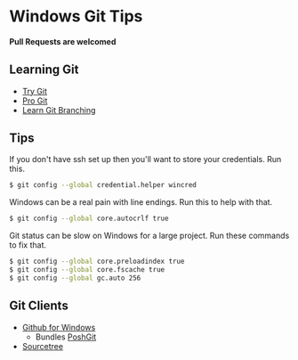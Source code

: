 # Windows Git Tips

#### Pull Requests are welcomed

## Learning Git
* [Try Git](https://try.github.io/levels/1/challenges/1)
* [Pro Git](http://git-scm.com/book/en/v2)
* [Learn Git Branching](http://pcottle.github.io/learnGitBranching/)

## Tips

If you don't have ssh set up then you'll want to store your credentials.
Run this.
```bash
$ git config --global credential.helper wincred
```

Windows can be a real pain with line endings.
Run this to help with that.
```bash
$ git config --global core.autocrlf true
```

Git status can be slow on Windows for a large project.
Run these commands to fix that.

```bash
$ git config --global core.preloadindex true
$ git config --global core.fscache true
$ git config --global gc.auto 256
```

## Git Clients
* [Github for Windows](https://windows.github.com/)
  - Bundles [PoshGit](https://github.com/dahlbyk/posh-git)
* [Sourcetree](http://www.sourcetreeapp.com/)